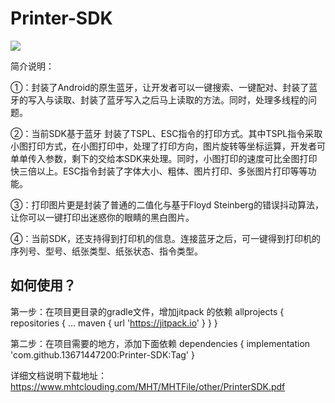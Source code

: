 # Printer-SDK

[![](https://jitpack.io/v/13671447200/Printer-SDK.svg)](https://jitpack.io/#13671447200/Printer-SDK)

简介说明：

①：封装了Android的原生蓝牙，让开发者可以一键搜索、一键配对、封装了蓝牙的写入与读取、封装了蓝牙写入之后马上读取的方法。同时，处理多线程的问题。

②：当前SDK基于蓝牙 封装了TSPL、ESC指令的打印方式。其中TSPL指令采取小图打印方式，在小图打印中，处理了打印方向，图片旋转等坐标运算，开发者可单单传入参数，剩下的交给本SDK来处理。同时，小图打印的速度可比全图打印快三倍以上。ESC指令封装了字体大小、粗体、图片打印、多张图片打印等等功能。

③：打印图片更是封装了普通的二值化与基于Floyd Steinberg的错误抖动算法，让你可以一键打印出迷惑你的眼睛的黑白图片。

④：当前SDK，还支持得到打印机的信息。连接蓝牙之后，可一键得到打印机的序列号、型号、纸张类型、纸张状态、指令类型。

## 如何使用？
  第一步：在项目更目录的gradle文件，增加jitpack 的依赖 
  allprojects {
		repositories {
			...
			maven { url 'https://jitpack.io' }
		}
	}
  
  第二步：在项目需要的地方，添加下面依赖
  dependencies {
	   implementation 'com.github.13671447200:Printer-SDK:Tag'
	}
  
  详细文档说明下载地址：https://www.mhtclouding.com/MHT/MHTFile/other/PrinterSDK.pdf

